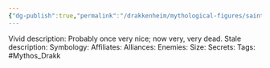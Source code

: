 ```yaml
---
{"dg-publish":true,"permalink":"/drakkenheim/mythological-figures/saint-brenna/"}
---
```


Vivid description: Probably once very nice; now very, very dead.
Stale description: 
Symbology: 
Affiliates: 
Alliances: 
Enemies: 
Size: 
Secrets: 
Tags: #Mythos_Drakk 